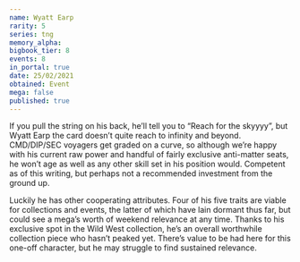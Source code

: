 ```yaml
---
name: Wyatt Earp
rarity: 5
series: tng
memory_alpha:
bigbook_tier: 8
events: 8
in_portal: true
date: 25/02/2021
obtained: Event
mega: false
published: true
---
```


If you pull the string on his back, he’ll tell you to “Reach for the skyyyy”, but Wyatt Earp the card doesn’t quite reach to infinity and beyond. CMD/DIP/SEC voyagers get graded on a curve, so although we’re happy with his current raw power and handful of fairly exclusive anti-matter seats, he won’t age as well as any other skill set in his position would. Competent as of this writing, but perhaps not a recommended investment from the ground up.

Luckily he has other cooperating attributes. Four of his five traits are viable for collections and events, the latter of which have lain dormant thus far, but could see a mega’s worth of weekend relevance at any time. Thanks to his exclusive spot in the Wild West collection, he’s an overall worthwhile collection piece who hasn’t peaked yet. There’s value to be had here for this one-off character, but he may struggle to find sustained relevance.
